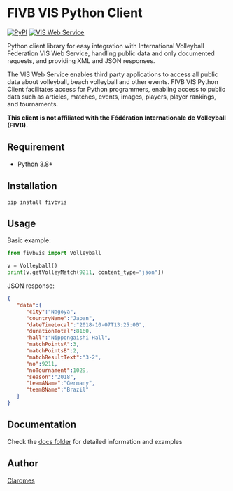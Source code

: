 # FIVB VIS Python Client

[![PyPI](https://img.shields.io/pypi/v/fivbvis)](https://pypi.org/project/fivbvis/) [![VIS Web Service](https://img.shields.io/badge/VIS%20Web%20Service-v24-%234285f4)](https://www.fivb.org/VisSDK/VisWebService/#Introduction.html)

Python client library for easy integration with International Volleyball Federation VIS Web Service, handling public data and only documented requests, and providing XML and JSON responses.

The VIS Web Service enables third party applications to access all public data about volleyball, beach volleyball and other events. FIVB VIS Python Client facilitates access for Python programmers, enabling access to public data such as articles, matches, events, images, players, player rankings, and tournaments.

**This client is not affiliated with the Fédération Internationale de Volleyball (FIVB).**

## Requirement

- Python 3.8+

## Installation

```shell
pip install fivbvis
```

## Usage
Basic example:

```python
from fivbvis import Volleyball

v = Volleyball()
print(v.getVolleyMatch(9211, content_type="json"))
```
JSON response:

```json
{
   "data":{
      "city":"Nagoya",
      "countryName":"Japan",
      "dateTimeLocal":"2018-10-07T13:25:00",
      "durationTotal":8160,
      "hall":"Nippongaishi Hall",
      "matchPointsA":3,
      "matchPointsB":2,
      "matchResultText":"3-2",
      "no":9211,
      "noTournament":1029,
      "season":"2018",
      "teamAName":"Germany",
      "teamBName":"Brazil"
   }
}
```

## Documentation

Check the [docs folder](https://github.com/claromes/fivbvis/blob/main/docs/reference.md) for detailed information and examples

## Author

[Claromes](https://claromes.com)